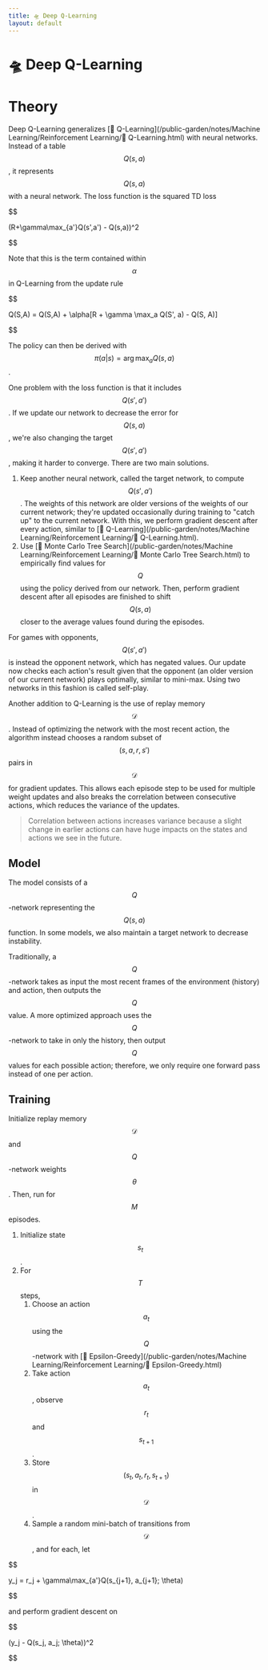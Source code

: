 ```yaml
---
title: 🛸 Deep Q-Learning
layout: default
---
```


# 🛸 Deep Q-Learning

# Theory
Deep Q-Learning generalizes [🔭 Q-Learning](/public-garden/notes/Machine Learning/Reinforcement Learning/🔭 Q-Learning.html) with neural networks. Instead of a table $$Q(s, a)$$, it represents $$Q(s, a)$$ with a neural network. The loss function is the squared TD loss 

$$

(R+\gamma\max_{a'}Q(s',a') - Q(s,a))^2

$$

 Note that this is the term contained within $$\alpha$$ in Q-Learning from the update rule 

$$

Q(S,A) = Q(S,A) + \alpha[R + \gamma \max_a Q(S', a) - Q(S, A)]

$$

The policy can then be derived with $$\pi(a \vert s) = \arg\max_a Q(s, a)$$.

One problem with the loss function is that it includes $$Q(s', a')$$. If we update our network to decrease the error for $$Q(s, a)$$, we're also changing the target $$Q(s', a')$$, making it harder to converge. There are two main solutions.
1. Keep another neural network, called the target network, to compute $$Q(s', a')$$. The weights of this network are older versions of the weights of our current network; they're updated occasionally during training to "catch up" to the current network. With this, we perform gradient descent after every action, similar to [🔭 Q-Learning](/public-garden/notes/Machine Learning/Reinforcement Learning/🔭 Q-Learning.html).
2. Use [🎲 Monte Carlo Tree Search](/public-garden/notes/Machine Learning/Reinforcement Learning/🎲 Monte Carlo Tree Search.html) to empirically find values for $$Q$$ using the policy derived from our network. Then, perform gradient descent after all episodes are finished to shift $$Q(s, a)$$ closer to the average values found during the episodes.

For games with opponents, $$Q(s', a')$$ is instead the opponent network, which has negated values. Our update now checks each action's result given that the opponent (an older version of our current network) plays optimally, similar to mini-max. Using two networks in this fashion is called self-play.

Another addition to Q-Learning is the use of replay memory $$\mathcal{D}$$. Instead of optimizing the network with the most recent action, the algorithm instead chooses a random subset of $$(s, a, r, s')$$ pairs in $$\mathcal{D}$$ for gradient updates. This allows each episode step to be used for multiple weight updates and also breaks the correlation between consecutive actions, which reduces the variance of the updates.

> Correlation between actions increases variance because a slight change in earlier actions can have huge impacts on the states and actions we see in the future.

## Model
The model consists of a $$Q$$-network representing the $$Q(s, a)$$ function. In some models, we also maintain a target network to decrease instability.

Traditionally, a $$Q$$-network takes as input the most recent frames of the environment (history) and action, then outputs the $$Q$$ value. A more optimized approach uses the $$Q$$-network to take in only the history, then output $$Q$$ values for each possible action; therefore, we only require one forward pass instead of one per action.

## Training
Initialize replay memory $$\mathcal{D}$$ and $$Q$$-network weights $$\theta$$. Then, run for $$M$$ episodes.
1. Initialize state $$s_t$$.
2. For $$T$$ steps,
	1. Choose an action $$a_t$$ using the $$Q$$-network with [🧧 Epsilon-Greedy](/public-garden/notes/Machine Learning/Reinforcement Learning/🧧 Epsilon-Greedy.html)
	2. Take action $$a_t$$, observe $$r_t$$ and $$s_{t+1}$$.
	3. Store $$(s_t, a_t, r_t, s_{t+1})$$ in $$\mathcal{D}$$.
	4. Sample a random mini-batch of transitions from $$\mathcal{D}$$, and for each, let 

$$

y_j = r_j + \gamma\max_{a'}Q(s_{j+1}, a_{j+1}; \theta)

$$

 and perform gradient descent on 

$$

(y_j - Q(s_j, a_j; \theta))^2

$$


